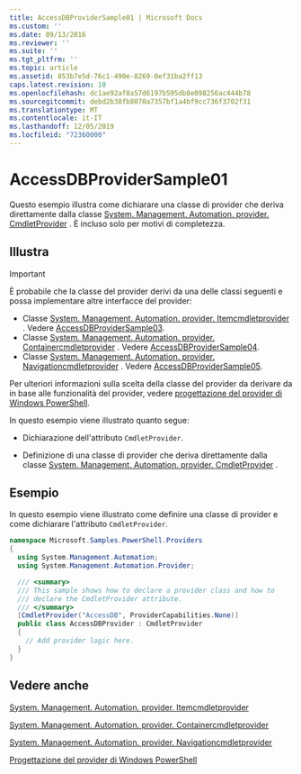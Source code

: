 ```yaml
---
title: AccessDBProviderSample01 | Microsoft Docs
ms.custom: ''
ms.date: 09/13/2016
ms.reviewer: ''
ms.suite: ''
ms.tgt_pltfrm: ''
ms.topic: article
ms.assetid: 853b7e5d-76c1-490e-8269-0ef31ba2ff13
caps.latest.revision: 10
ms.openlocfilehash: dc1ae92af8a57d6197b595db8e098256ac444b78
ms.sourcegitcommit: debd2b38fb8070a7357bf1a4bf9cc736f3702f31
ms.translationtype: MT
ms.contentlocale: it-IT
ms.lasthandoff: 12/05/2019
ms.locfileid: "72360000"
---
```

# <a name="accessdbprovidersample01"></a>AccessDBProviderSample01

Questo esempio illustra come dichiarare una classe di provider che deriva direttamente dalla classe [System. Management. Automation. provider. CmdletProvider](/dotnet/api/System.Management.Automation.Provider.CmdletProvider) . È incluso solo per motivi di completezza.

## <a name="demonstrates"></a>Illustra

> [!IMPORTANT]
> È probabile che la classe del provider derivi da una delle classi seguenti e possa implementare altre interfacce del provider:
>
> -   Classe [System. Management. Automation. provider. Itemcmdletprovider](/dotnet/api/System.Management.Automation.Provider.ItemCmdletProvider) . Vedere [AccessDBProviderSample03](./accessdbprovidersample03.md).
> -   Classe [System. Management. Automation. provider. Containercmdletprovider](/dotnet/api/System.Management.Automation.Provider.ContainerCmdletProvider) . Vedere [AccessDBProviderSample04](./accessdbprovidersample04.md).
> -   Classe [System. Management. Automation. provider. Navigationcmdletprovider](/dotnet/api/System.Management.Automation.Provider.NavigationCmdletProvider) . Vedere [AccessDBProviderSample05](./accessdbprovidersample05.md).
>
> Per ulteriori informazioni sulla scelta della classe del provider da derivare da in base alle funzionalità del provider, vedere [progettazione del provider di Windows PowerShell](./provider-types.md).

In questo esempio viene illustrato quanto segue:

- Dichiarazione dell'attributo `CmdletProvider`.

- Definizione di una classe di provider che deriva direttamente dalla classe [System. Management. Automation. provider. CmdletProvider](/dotnet/api/System.Management.Automation.Provider.CmdletProvider) .

## <a name="example"></a>Esempio

In questo esempio viene illustrato come definire una classe di provider e come dichiarare l'attributo `CmdletProvider`.

```csharp
namespace Microsoft.Samples.PowerShell.Providers
{
  using System.Management.Automation;
  using System.Management.Automation.Provider;

  /// <summary>
  /// This sample shows how to declare a provider class and how to
  /// declare the CmdletProvider attribute.
  /// </summary>
  [CmdletProvider("AccessDB", ProviderCapabilities.None)]
  public class AccessDBProvider : CmdletProvider
  {
    // Add provider logic here.
  }
}
```

## <a name="see-also"></a>Vedere anche

[System. Management. Automation. provider. Itemcmdletprovider](/dotnet/api/System.Management.Automation.Provider.ItemCmdletProvider)

[System. Management. Automation. provider. Containercmdletprovider](/dotnet/api/System.Management.Automation.Provider.ContainerCmdletProvider)

[System. Management. Automation. provider. Navigationcmdletprovider](/dotnet/api/System.Management.Automation.Provider.NavigationCmdletProvider)

[Progettazione del provider di Windows PowerShell](./provider-types.md)